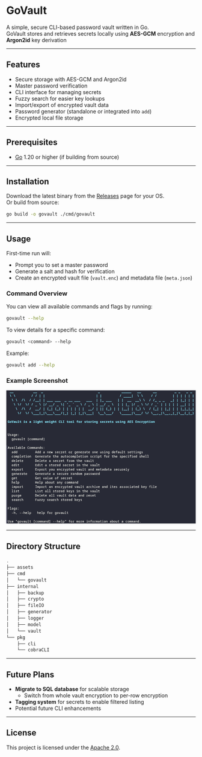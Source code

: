 # GoVault

A simple, secure CLI-based password vault written in Go. </br>
GoVault stores and retrieves secrets locally using **AES-GCM** encryption and **Argon2id** key derivation

---

## Features

- Secure storage with AES-GCM and Argon2id
- Master password verification
- CLI interface for managing secrets
- Fuzzy search for easier key lookups
- Import/export of encrypted vault data
- Password generator (standalone or integrated into `add`)
- Encrypted local file storage

---

## Prerequisites

- [Go](https://go.dev) 1.20 or higher (if building from source)

---

## Installation

Download the latest binary from the [Releases](https://github.com/Cyrof/govault/releases) page for your OS. </br>
Or build from source:

```bash
go build -o govault ./cmd/govault
```

---

## Usage

First-time run will:

- Prompt you to set a master password
- Generate a salt and hash for verification
- Create an encrypted vault file (`vault.enc`) and metadata file (`meta.json`)

### Command Overview

You can view all available commands and flags by running:

```bash
govault --help
```

To view details for a specific command:

```bash
govault <command> --help
```

Example:

```bash
govault add --help
```

### Example Screenshot

![GoVault Help Screenshot](./assets/govault-help.png)

---

## Directory Structure

```java
.
├── assets
├── cmd
│   └── govault
├── internal
│   ├── backup
│   ├── crypto
│   ├── fileIO
│   ├── generator
│   ├── logger
│   ├── model
│   └── vault
└── pkg
    ├── cli
    └── cobraCLI
```

---

## Future Plans

- **Migrate to SQL database** for scalable storage
  - Switch from whole vault encryption to per-row encryption
- **Tagging system** for secrets to enable filtered listing
- Potential future CLI enhancements

---

## License

This project is licensed under the [Apache 2.0](https://github.com/Cyrof/govault/blob/main/LICENSE).
